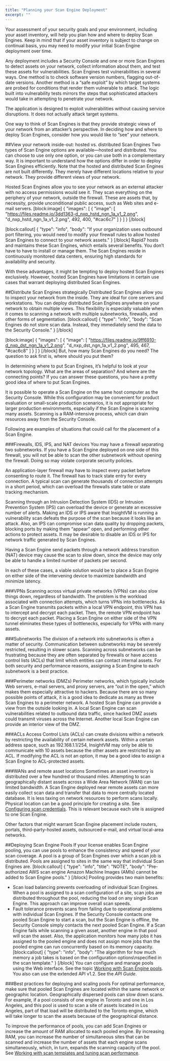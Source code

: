 ```yaml
---
title: "Planning your Scan Engine Deployment"
excerpt: ""
---
```

Your assessment of your security goals and your environment, including your asset inventory, will help you plan how and where to deploy Scan Engines. Keep in mind that if your asset inventory is subject to change on continual basis, you may need to modify your initial Scan Engine deployment over time.

Any deployment includes a Security Console and one or more Scan Engines to detect assets on your network, collect information about them, and test these assets for vulnerabilities. Scan Engines test vulnerabilities in several ways. One method is to check software version numbers, flagging out-of-date versions. Another method is a “safe exploit” by which target systems are probed for conditions that render them vulnerable to attack. The logic built into vulnerability tests mirrors the steps that sophisticated attackers would take in attempting to penetrate your network.

The application is designed to exploit vulnerabilities without causing service disruptions. It does not actually attack target systems.

One way to think of Scan Engines is that they provide strategic views of your network from an attacker’s perspective. In deciding how and where to deploy Scan Engines, consider how you would like to “see” your network.

##View your network inside-out: hosted vs. distributed Scan Engines
Two types of Scan Engine options are available—hosted and distributed. You can choose to use only one option, or you can use both in a complementary way. It is important to understand how the options differ in order to deploy Scan Engines efficiently. Note that the hosted and distributed Scan Engines are not built differently. They merely have different locations relative to your network. They provide different views of your network.

Hosted Scan Engines allow you to see your network as an external attacker with no access permissions would see it. They scan everything on the periphery of your network, outside the firewall. These are assets that, by necessity, provide unconditional public access, such as Web sites and e-mail servers.
[block:image]
{
  "images": [
    {
      "image": [
        "https://files.readme.io/3dd1363-d_nxp_hstd_ngn_1a_v1_2.png",
        "d_nxp_hstd_ngn_1a_v1_2.png",
        492,
        400,
        "#cac6c7"
      ]
    }
  ]
}
[/block]

[block:callout]
{
  "type": "info",
  "body": "If your organization uses outbound port filtering, you would need to modify your firewall rules to allow hosted Scan Engines to connect to your network assets."
}
[/block]
Rapid7 hosts and maintains these Scan Engines, which entails several benefits. You don’t have to have to install or manage them. The Scan Engines reside in continuously monitored data centers, ensuring high standards for availability and security.

With these advantages, it might be tempting to deploy hosted Scan Engines exclusively. However, hosted Scan Engines have limitations in certain use cases that warrant deploying distributed Scan Engines.

##Distribute Scan Engines strategically
Distributed Scan Engines allow you to inspect your network from the inside. They are ideal for core servers and workstations. You can deploy distributed Scan Engines anywhere on your network to obtain multiple views. This flexibility is especially valuable when it comes to scanning a network with multiple subnetworks, firewalls, and other forms of segmentation.
[block:callout]
{
  "type": "info",
  "body": "Scan Engines do not store scan data. Instead, they immediately send the data to the Security Console."
}
[/block]

[block:image]
{
  "images": [
    {
      "image": [
        "https://files.readme.io/9ff6910-d_nxp_dst_ngn_1a_v1_2.png",
        "d_nxp_dst_ngn_1a_v1_2.png",
        495,
        467,
        "#cac6c8"
      ]
    }
  ]
}
[/block]
But, how many Scan Engines do you need? The question to ask first is, where should you put them?

In determining where to put Scan Engines, it’s helpful to look at your network topology. What are the areas of separation? And where are the connecting points? If you can answer these questions, you have a pretty good idea of where to put Scan Engines.

It is possible to operate a Scan Engine on the same host computer as the Security Console. While this configuration may be convenient for product evaluation or small-scale production scenarios, it is not appropriate for larger production environments, especially if the Scan Engine is scanning many assets. Scanning is a RAM-intensive process, which can drain resources away from the Security Console.

Following are examples of situations that could call for the placement of a Scan Engine.

###Firewalls, IDS, IPS, and NAT devices
You may have a firewall separating two subnetworks. If you have a Scan Engine deployed on one side of this firewall, you will not be able to scan the other subnetwork without opening the firewall. Doing so may violate corporate security policies.

An application-layer firewall may have to inspect every packet before consenting to route it. The firewall has to track state entry for every connection. A typical scan can generate thousands of connection attempts in a short period, which can overload the firewalls state table or state tracking mechanism.

Scanning through an Intrusion Detection System (IDS) or Intrusion Prevention System (IPS) can overload the device or generate an excessive number of alerts. Making an IDS or IPS aware that InsightVM is running a vulnerability scan defeats the purpose of the scan because it looks like an attack. Also, an IPS can compromise scan data quality by dropping packets, blocking ports by making them “appear” open, and performing other actions to protect assets. It may be desirable to disable an IDS or IPS for network traffic generated by Scan Engines.

Having a Scan Engine send packets through a network address transition (NAT) device may cause the scan to slow down, since the device may only be able to handle a limited number of packets per second.

In each of these cases, a viable solution would be to place a Scan Engine on either side of the intervening device to maximize bandwidth and minimize latency.

###VPNs
Scanning across virtual private networks (VPNs) can also slow things down, regardless of bandwidth. The problem is the workload associated with connection attempts, which turns VPNs into bottlenecks. As a Scan Engine transmits packets within a local VPN endpoint, this VPN has to intercept and decrypt each packet. Then, the remote VPN endpoint has to decrypt each packet. Placing a Scan Engine on either side of the VPN tunnel eliminates these types of bottlenecks, especially for VPNs with many assets.

###Subnetworks
The division of a network into subnetworks is often a matter of security. Communication between subnetworks may be severely restricted, resulting in slower scans. Scanning across subnetworks can be frustrating because they are often separated by firewalls or have access control lists (ACLs) that limit which entities can contact internal assets. For both security and performance reasons, assigning a Scan Engine to each subnetwork is a best practice.

###Perimeter networks (DMZs)
Perimeter networks, which typically include Web servers, e-mail servers, and proxy servers, are “out in the open,” which makes them especially attractive to hackers. Because there are so many possible points of attack, it is a good idea to dedicate as many as three Scan Engines to a perimeter network. A hosted Scan Engine can provide a view from the outside looking in. A local Scan Engine can scan vulnerabilities related to outbound data traffic, since hacked DMZ assets could transmit viruses across the Internet. Another local Scan Engine can provide an interior view of the DMZ.

###ACLs
Access Control Lists (ACLs) can create divisions within a network by restricting the availability of certain network assets. Within a certain address space, such as 192.168.1.1/254, InsightVM may only be able to communicate with 10 assets because the other assets are restricted by an ACL. If modifying the ACL is not an option, it may be a good idea to assign a Scan Engine to ACL-protected assets.

###WANs and remote asset locations
Sometimes an asset inventory is distributed over a few hundred or thousand miles. Attempting to scan geographically distant assets across a Wide Area Network (WAN) can tax limited bandwidth. A Scan Engine deployed near remote assets can more easily collect scan data and transfer that data to more centrally located database. It is less taxing on network resources to perform scans locally. Physical location can be a good principle for creating a site. See [Configuring scan credentials](doc:configuring-scan-credentials). This is relevant because each site is assigned to one Scan Engine.

Other factors that might warrant Scan Engine placement include routers, portals, third-party-hosted assets, outsourced e-mail, and virtual local-area networks.

##Deploying Scan Engine Pools
If your license enables Scan Engine pooling, you can use pools to enhance the consistency and speed of your scan coverage. A pool is a group of Scan Engines over which a scan job is distributed. Pools are assigned to sites in the same way that individual Scan Engines are.
[block:callout]
{
  "type": "info",
  "title": "NOTE",
  "body": "Pre-authorized AWS scan engine Amazon Machine Images (AMIs) cannot be added to Scan Engine pools."
}
[/block]
Pooling provides two main benefits:
* Scan load balancing prevents overloading of individual Scan Engines. When a pool is assigned to a scan configuration of a site, scan jobs are distributed throughout the pool, reducing the load on any single Scan Engine. This approach can improve overall scan speeds. 
* Fault tolerance prevents scans from failing due to operational problems with individual Scan Engines. If the Security Console contacts one pooled Scan Engine to start a scan, but the Scan Engine is offline, the Security Console simply contacts the next pooled Scan Engine. If a Scan Engine fails while scanning a given asset, another engine in that pool will scan the asset. Also, the application monitors how many jobs it has assigned to the pooled engine and does not assign more jobs than the pooled engine can run concurrently based on its memory capacity. 
[block:callout]
{
  "type": "info",
  "body": "The algorithm for how much memory a job takes is based on the configuration options\nspecified in the scan template."
}
[/block]
You can configure and manage pools using the Web interface. See the topic [Working with Scan Engine pools](doc:working-with-scan-engine-pools). You also can use the extended API v1.2. See the _API Guide_.

###Best practices for deploying and scaling pools
For optimal performance, make sure that pooled Scan Engines are located within the same network or geographic location. Geographically dispersed pools can slow down scans. For example, if a pool consists of one engine in Toronto and one in Los Angeles, and this pool is used to scan a site of assets located in Los Angeles, part of that load will be distributed to the Toronto engine, which will take longer to scan the assets because of the geographical distance.

To improve the performance of pools, you can add Scan Engines or increase the amount of RAM allocated to each pooled engine. By increasing RAM, you can increase the number of simultaneous sites that can be scanned and increase the number of assets that each engine scans simultaneously, which, in turn, expands the scanning capacity of the pool. See [Working with scan templates and tuning scan performance](doc:working-with-scan-templates-and-tuning-scan-performance).